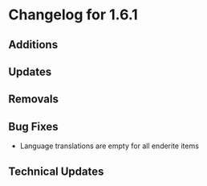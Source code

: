 # Changelog for 1.6.1

## Additions

## Updates

## Removals

## Bug Fixes

- Language translations are empty for all enderite items

## Technical Updates
